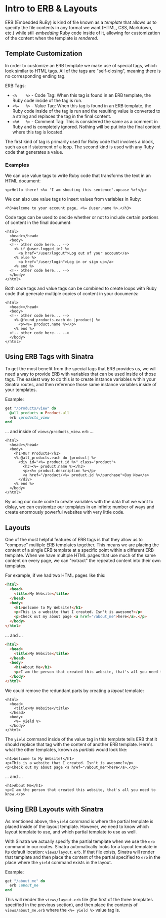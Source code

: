 # Intro to ERB & Layouts
ERB (Embedded RuBy) is kind of file known as a _template_ that allows us to specify the file contents in any format we want (HTML, CSS, Markdown, etc.) while still _embedding_ Ruby code inside of it, allowing for customization of the content when the template is _rendered_.

## Template Customization
In order to customize an ERB template we make use of special tags, which look similar to HTML tags. All of the tags are "self-closing", meaning there is no corresponding ending tag.

ERB Tags:
- `<%    %>` - Code Tag: When this tag is found in an ERB template, the Ruby code inside of the tag is run.
- `<%=   %>` - Value Tag: When this tag is found in an ERB template, the Ruby code inside of the tag is run and the resulting value is converted to a string and replaces the tag in the final content.
- `<%#   %>` - Comment Tag: This is considered the same as a comment in Ruby and is completely ignored. Nothing will be put into the final content where this tag is located.

The first kind of tag is primarily used for Ruby code that involves a block, such as an if statement of a loop. The second kind is used with any Ruby code that generates a value.

### Examples
We can use value tags to write Ruby code that transforms the text in an HTML document:
```erb
<p>Hello there! <%= "I am shouting this sentence".upcase %>!</p>
```

We can also use value tags to insert values from variables in Ruby:
```erb
<h3>Welcome to your account page, <%= @user.name %>.</h3>
```

Code tags can be used to decide whether or not to include certain portions of content in the final document:
```erb
<html>
  <head></head>
  <body>
  <!-- other code here... -->
    <% if @user.logged_in? %>
      <a href="/user/logout">Log out of your account</a>
    <% else %>
      <a href="/user/login">Log in or sign up</a>
    <% end %>
  <!-- other code here... -->
  </body>
</html>
```

Both code tags and value tags can be combined to create loops with Ruby code that generate multiple copies of content in your documents:
```erb
<html>
  <head></head>
  <body>
  <!-- other code here... -->
    <% @found_products.each do |product| %>
      <p><%= product.name %></p>
    <% end %>
  <!-- other code here... -->
  </body>
</html>
```

## Using ERB Tags with Sinatra
To get the most benefit from the special tags that ERB provides us, we will need a way to provide ERB with variables that can be used inside of those tags. The easiest way to do this is to create instance variables within your Sinatra routes, and then reference those same instance variables inside of your templates.

Example:
```ruby
get "/products/view" do
  @all_products = Product.all
  erb :products_view
end
```
... and inside of `views/products_view.erb` ...
```erb
<html>
  <head></head>
  <body>
    <h1>Our Products</h1>
    <% @all_products.each do |product| %>
      <div id="<%= product.id %>" class="product">
        <h3><%= product.name %></h3>
        <p><%= product.description %></p>
        <a href="/product/<%= product.id %>/purchase">Buy Now</a>
      </div>
    <% end %>
  </body>
</html>
```

By using our route code to create variables with the data that we want to dislay, we can customize our templates in an infinite number of ways and create enormously powerful websites with very little code.

## Layouts
One of the most helpful features of ERB tags is that they allow us to "compose" multiple ERB templates together. This means we are placing the content of a single ERB template at a specific point within a different ERB template. When we have multiple HTML pages that use much of the same content on every page, we can "extract" the repeated content into their own templates.

For example, if we had two HTML pages like this:
```html
<html>
  <head>
    <title>My Website</title>
  </head>
  <body>
    <h1>Welcome to My Website!</h1>
    <p>This is a website that I created. Isn't is awesome?</p>
    <p>Check out my about page <a href="/about_me">here</a>.</p>
  </body>
</html>
```
... and ...
```html
<html>
  <head>
    <title>My Website</title>
  </head>
  <body>
    <h1>About Me</h1>
    <p>I am the person that created this website, that's all you need to know.</p>
  </body>
</html>
```

We could remove the redundant parts by creating a _layout_ template:
```erb
<html>
  <head>
    <title>My Website</title>
  </head>
  <body>
    <%= yield %>
  </body>
</html>
```

The `yield` command inside of the value tag in this template tells ERB that it should replace that tag with the content of another ERB template. Here's what the other templates, known as _partials_ would look like:
```erb
<h1>Welcome to My Website!</h1>
<p>This is a website that I created. Isn't is awesome?</p>
<p>Check out my about page <a href="/about_me">here</a>.</p>
```
... and ...
```erb
<h1>About Me</h1>
<p>I am the person that created this website, that's all you need to know.</p>
```

## Using ERB Layouts with Sinatra
As mentioned above, the `yield` command is where the partial template is placed inside of the layout template. However, we need to know which layout template to use, and which partial template to use as well.

With Sinatra we actually specify the partial template when we use the `erb` command in our routes. Sinatra automatically looks for a layout template in its default location: `views/layout.erb`. If that file exists, Sinatra will render that template and then place the content of the partial specified to `erb` in the place where the `yield` command exists in the layout.

Example:
```ruby
get "/about_me" do
  erb :about_me
end
```

This will render the `views/layout.erb` file (the first of the three templates specified in the previous section), and then place the contents of `views/about_me.erb` where the `<%= yield %>` value tag is.
